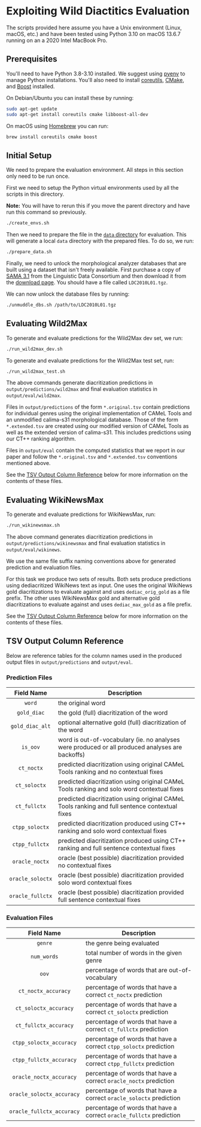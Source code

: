 # Exploiting Wild Diactitics Evaluation

The scripts provided here assume you have a Unix environment
(Linux, macOS, etc.) and have been tested using Python 3.10 on macOS 13.6.7
running on an a 2020 Intel MacBook Pro.

## Prerequisites

You'll need to have Python 3.8-3.10 installed.
We suggest using [pyenv](https://github.com/pyenv/pyenv) to manage Python
installations.
You'll also need to install
[coreutils](https://www.gnu.org/software/coreutils/),
[CMake](https://cmake.org/), and [Boost](https://www.boost.org/) installed.

On Debian/Ubuntu you can install these by running:

```sh
sudo apt-get update
sudo apt-get install coreutils cmake libboost-all-dev
```

On macOS using [Homebrew](https://brew.sh/) you can run:

```sh
brew install coreutils cmake boost
```

## Initial Setup

We need to prepare the evaluation environment.
All steps in this section only need to be run once.

First we need to setup the Python virtual environments used by all the scripts
in this directory.

**Note:** You will have to rerun this if you move the parent directory
and have run this command so previously.

```sh
./create_envs.sh
```

Then we need to prepare the file in the [`data` directory](../../data/) for
evaluation. This will generate a local `data` directory with the prepared
files. To do so, we run:

```sh
./prepare_data.sh
```

Finally, we need to unlock the morphological analyzer databases that are built
using a dataset that isn't freely available.
First purchase a copy of [SAMA 3.1](https://catalog.ldc.upenn.edu/LDC2010L01)
from the Linguistic Data Consortium and then download it from the
[download page](https://catalog.ldc.upenn.edu/download/91f36443e9aaa1c9f367293485b7528cf9cf15d938fdfb0885d111fb37ec).
You should have a file called `LDC2010L01.tgz`.

We can now unlock the database files by running:

```sh
./unmuddle_dbs.sh /path/to/LDC2010L01.tgz
```

## Evaluating Wild2Max

To generate and evaluate predictions for the Wild2Max dev set, we run:

```sh
./run_wild2max_dev.sh
```

To generate and evaluate predictions for the Wild2Max test set, run:

```sh
./run_wild2max_test.sh
```

The above commands generate diacritization predictions in
`output/predictions/wild2max` and final evaluation statistics in
`output/eval/wild2max`.

Files in `output/predictions` of the form `*.original.tsv` contain
predictions for individual genres using the original implementation of
CAMeL Tools and an unmodified calima-s31 morphological database.
Those of the form `*.extended.tsv` are created using our
modified version of CAMeL Tools as well as the extended version of calima-s31.
This includes predictions using our CT++ ranking algorithm.

Files in `output/eval` contain the computed statistics that we report in
our paper and follow the `*.original.tsv` and `*.extended.tsv`
conventions mentioned above.

See the [TSV Output Column Reference](#tsv-output-column-reference) below
for more information on the contents of these files.

## Evaluating WikiNewsMax

To generate and evaluate predictions for WikiNewsMax, run:

```sh
./run_wikinewsmax.sh
```

The above command generates diacritization predictions in
`output/predictions/wikinewsmax` and final evaluation statistics in
`output/eval/wikinews`.

We use the same file suffix naming conventions above for generated prediction
and evaluation files.

For this task we produce two sets of results.
Both sets produce predictions using dediacritized WikiNews text as input.
One uses the original WikiNews gold diacritizations to evaluate against and
uses `dediac_orig_gold` as a file prefix.
The other uses WikiNewsMax gold and alternative gold diacritizations to
evaluate against and uses `dediac_max_gold` as a file prefix.

See the [TSV Output Column Reference](#tsv-output-column-reference) below
for more information on the contents of these files.

## TSV Output Column Reference

Below are reference tables for the column names used in the produced output
files in `output/predictions` and `output/eval`.

### Prediction Files

|  **Field Name**  | **Description**                                                                                 |
|:----------------:|-------------------------------------------------------------------------------------------------|
|      `word`      | the original word                                                                               |
|    `gold_diac`   | the gold (full) diacritization of the word                                                      |
|  `gold_diac_alt` | optional alternative gold (full) diacritization of the word                                     |
|     `is_oov`     | word is out-of-vocabulary (ie. no analyses were produced or all produced analyses are backoffs) |
|    `ct_noctx`    | predicted diacritization using original CAMeL Tools ranking and no contextual fixes             |
|   `ct_soloctx`   | predicted diacritization using original CAMeL Tools ranking and solo word contextual fixes      |
|   `ct_fullctx`   | predicted diacritization using original CAMeL Tools ranking and full sentence contextual fixes  |
|  `ctpp_soloctx`  | predicted diacritization produced using CT++ ranking and solo word contextual fixes             |
|  `ctpp_fullctx`  | predicted diacritization produced using CT++ ranking and full sentence contextual fixes         |
|  `oracle_noctx`  | oracle (best possible) diacritization provided no contextual fixes                              |
| `oracle_soloctx` | oracle (best possible) diacritization provided solo word contextual fixes                       |
| `oracle_fullctx` | oracle (best possible) diacritization provided full sentence contextual fixes                   |

### Evaluation Files

|       **Field Name**      | **Description**                                                     |
|:-------------------------:|---------------------------------------------------------------------|
|          `genre`          | the genre being evaluated                                           |
|        `num_words`        | total number of words in the given genre                            |
|           `oov`           | percentage of words that are out-of-vocabulary                      |
|    `ct_noctx_accuracy`    | percentage of words that have a correct `ct_noctx` prediction       |
|   `ct_soloctx_accuracy`   | percentage of words that have a correct `ct_soloctx` prediction     |
|   `ct_fullctx_accuracy`   | percentage of words that have a correct `ct_fullctx` prediction     |
|  `ctpp_soloctx_accuracy`  | percentage of words that have a correct `ctpp_soloctx` prediction   |
|  `ctpp_fullctx_accuracy`  | percentage of words that have a correct `ctpp_fullctx` prediction   |
|  `oracle_noctx_accuracy`  | percentage of words that have a correct `oracle_noctx` prediction   |
| `oracle_soloctx_accuracy` | percentage of words that have a correct `oracle_soloctx` prediction |
| `oracle_fullctx_accuracy` | percentage of words that have a correct `oracle_fullctx` prediction |

